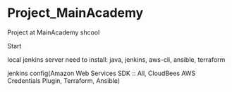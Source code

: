 # Project_MainAcademy
Project at MainAcademy shcool


Start

local jenkins server need to install:
java, jenkins, aws-cli, ansible, terraform

jenkins config(Amazon Web Services SDK :: All, CloudBees AWS Credentials Plugin, Terraform, Ansible)
